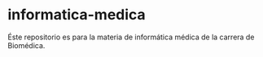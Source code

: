 # informatica-medica
Éste repositorio es para la materia de informática médica de la carrera de Biomédica.
